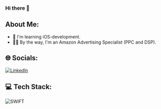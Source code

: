 ### Hi there 👋

<!--
- 🔭 I’m currently working on ...
- 🌱 I’m currently learning ...
- 👯 I’m looking to collaborate on ...
- 🤔 I’m looking for help with ...
- 💬 Ask me about ...
- 📫 How to reach me: ...
- ⚡ Fun fact: ...

![HTML](https://img.shields.io/badge/HTML5-E34F26?style=for-the-badge&logo=html5&logoColor=white) ![CSS3](https://img.shields.io/badge/CSS3-1572B6?style=for-the-badge&logo=css3&logoColor=white) ![CSS3](https://img.shields.io/badge/Sass-CC6699?style=for-the-badge&logo=sass&logoColor=white)
-->
## About Me:
- 🌱 I'm learning iOS-development.
- 👩‍💻 By the way, I'm an Amazon Advertising Specialist (PPC and DSP).


## 🌐 Socials:
[![LinkedIn](https://img.shields.io/badge/LinkedIn-0077B5?style=for-the-badge&logo=linkedin&logoColor=white)](https://www.linkedin.com/in/tatiana-mastykova-920642261)

## 💻 Tech Stack: 
![SWIFT](https://img.shields.io/badge/Swift-FA7343?style=for-the-badge&logo=swift&logoColor=white) 

<!--
- SwiftUI | UIKit
- MVVM | MVC
- Core Data | Realm | Firebase
- URLSession | Alamofire
- Figma
-->



